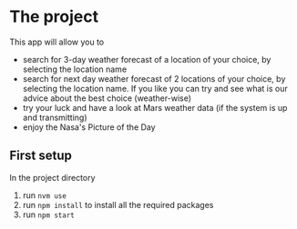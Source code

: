 # The project

This app will allow you to

- search for 3-day weather forecast of a location of your choice, by selecting the location name
- search for next day weather forecast of 2 locations of your choice, by selecting the location name. If you like you can try and see what is our advice about the best choice (weather-wise)
- try your luck and have a look at Mars weather data (if the system is up and transmitting)
- enjoy the Nasa's Picture of the Day

## First setup

In the project directory

1. run `nvm use`
2. run `npm install` to install all the required packages
3. run `npm start`
